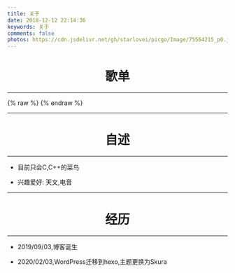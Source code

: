 ```yaml
---
title: 关于
date: 2018-12-12 22:14:36
keywords: 关于
comments: false
photos: https://cdn.jsdelivr.net/gh/starlovei/picgo/Image/75564215_p0.jpg
---
```

# <center> <span class="inline-tag purple"> 歌单 </span> </center>
***
{% raw %}
<meting-js
  server="netease"
  type="playlist"
  id="104369664"
  mutex="true">
</meting-js>
{% endraw %}
***

# <center> <span class="inline-tag purple"> 自述 </span> </center>
***
+ <p class='div-border purple'>目前只会C,C++的菜鸟</p>
+ <p class='div-border purple'>兴趣爱好: 天文,电音</p>

***
# <center> <span class="inline-tag purple"> 经历 </span> </center>
***
+ <p class='div-border purple'>2019/09/03,博客诞生</p>
+ <p class='div-border purple'>2020/02/03,WordPress迁移到hexo,主题更换为Skura</p>